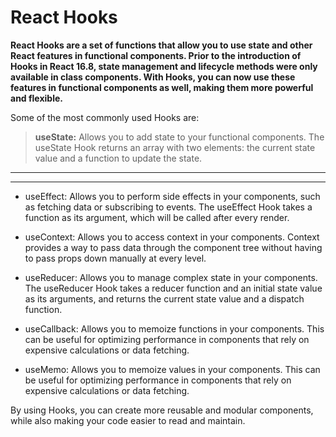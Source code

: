 # React Hooks 

**React Hooks are a set of functions that allow you to use state and other React features in functional components. Prior to the introduction of Hooks in React 16.8, state management and lifecycle methods were only available in class components. With Hooks, you can now use these features in functional components as well, making them more powerful and flexible.**

Some of the most commonly used Hooks are:

> **useState:** Allows you to add state to your functional components. The useState Hook returns an array with two elements: the current state value and a function to update the state.

<hr>



<hr>

- useEffect: Allows you to perform side effects in your components, such as fetching data or subscribing to events. The useEffect Hook takes a function as its argument, which will be called after every render.

- useContext: Allows you to access context in your components. Context provides a way to pass data through the component tree without having to pass props down manually at every level.

- useReducer: Allows you to manage complex state in your components. The useReducer Hook takes a reducer function and an initial state value as its arguments, and returns the current state value and a dispatch function.

- useCallback: Allows you to memoize functions in your components. This can be useful for optimizing performance in components that rely on expensive calculations or data fetching.

- useMemo: Allows you to memoize values in your components. This can be useful for optimizing performance in components that rely on expensive calculations or data fetching.

By using Hooks, you can create more reusable and modular components, while also making your code easier to read and maintain.
